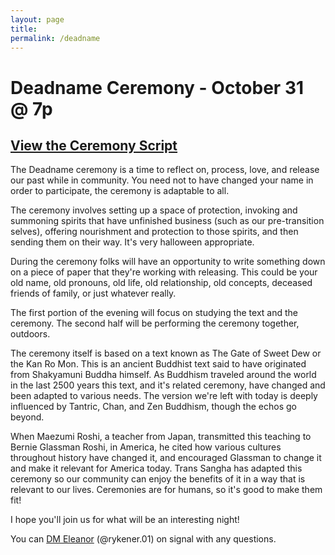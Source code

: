 ```yaml
---
layout: page
title:
permalink: /deadname
---
```


# Deadname Ceremony - October 31 @ 7p

## [View the Ceremony Script](/docs/deadname24.pdf)

The Deadname ceremony is a time to reflect on, process, love, and release our past while in community. You need not to have changed your name in order to participate, the ceremony is adaptable to all. 

The ceremony involves setting up a space of protection, invoking and summoning spirits that have unfinished business (such as our pre-transition selves), offering nourishment and protection to those spirits, and then sending them on their way. It's very halloween appropriate. 

During the ceremony folks will have an opportunity to write something down on a piece of paper that they're working with releasing. This could be your old name, old pronouns, old life, old relationship, old concepts, deceased friends of family, or just whatever really. 

The first portion of the evening will focus on studying the text and the ceremony. The second half will be performing the ceremony together, outdoors. 

The ceremony itself is based on a text known as The Gate of Sweet Dew or the Kan Ro Mon. This is an ancient Buddhist text said to have originated from Shakyamuni Buddha himself. As Buddhism traveled around the world in the last 2500 years this text, and it's related ceremony, have changed and been adapted to various needs. The version we're left with today is deeply influenced by Tantric, Chan, and Zen Buddhism, though the echos go beyond.

When Maezumi Roshi, a teacher from Japan, transmitted this teaching to Bernie Glassman Roshi, in America, he cited how various cultures throughout history have changed it, and encouraged Glassman to change it and make it relevant for America today. Trans Sangha has adapted this ceremony so our community can enjoy the benefits of it in a way that is relevant to our lives. Ceremonies are for humans, so it's good to make them fit! 

I hope you'll join us for what will be an interesting night! 

You can [DM Eleanor](https://signal.me/#eu/HicfJvKC2bVY_3RyHbMtzk13ucvyycJWs87gk68U3sHgMl6EtAZDvpnAP9-kn5Qe) (@rykener.01) on signal with any questions. 



<!-- <script>window.location.href = "/documents/deadname.pdf"</script> -->